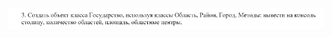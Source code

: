 ![Task 3](https://github.com/9bagel/epam_training/blob/master/src/com/epam/programming_with_classes/agregation_and_composition/state/README.jpg)
